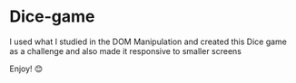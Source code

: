 # Dice-game

I used what I studied in the DOM Manipulation and created this Dice game as a challenge and also made it responsive to smaller screens

Enjoy! 😊
